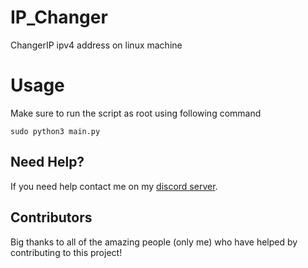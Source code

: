 # IP_Changer

ChangerIP ipv4 address on linux machine

# Usage

Make sure to run the script as root using following command

    sudo python3 main.py

## Need Help?

If you need help contact me on my [discord server](https://discord.gg/xgET5epJE6).

## Contributors

Big thanks to all of the amazing people (only me) who have helped by contributing to this project!
